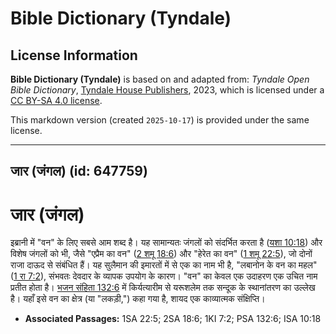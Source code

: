 # Bible Dictionary (Tyndale)

## License Information

**Bible Dictionary (Tyndale)** is based on and adapted from: _Tyndale Open Bible Dictionary_, [Tyndale House Publishers](https://tyndaleopenresources.com/), 2023, which is licensed under a [CC BY-SA 4.0 license](https://creativecommons.org/licenses/by-sa/4.0/legalcode.en).

This markdown version (created `2025-10-17`) is provided under the same license.



--------------------------------

## जार (जंगल) (id: 647759)

जार (जंगल)
==========

इब्रानी में "वन" के लिए सबसे आम शब्द है। यह सामान्यतः जंगलों को संदर्भित करता है ([यशा 10:18](https://ref.ly/Isa10:18)) और विशेष जंगलों को भी, जैसे "एप्रैम का वन" ([2 शमू 18:6](https://ref.ly/2Sam18:6)) और "हेरेत का वन" ([1 शमू 22:5](https://ref.ly/1Sam22:5)), जो दोनों राजा दाऊद से संबंधित हैं। यह सुलैमान की इमारतों में से एक का नाम भी है, "लबानोन के वन का महल" ([1 रा 7:2](https://ref.ly/1Kgs7:2)), संभवतः देवदार के व्यापक उपयोग के कारण। "वन" का केवल एक उदाहरण एक उचित नाम प्रतीत होता है। [भजन संहिता 132:6](https://ref.ly/Ps132:6) में किर्यत्यारीम से यरूशलेम तक सन्दूक के स्थानांतरण का उल्लेख है। यहाँ इसे वन का क्षेत्र (या "लकड़ी,") कहा गया है, शायद एक काव्यात्मक संक्षिप्ति।

* **Associated Passages:** 1SA 22:5; 2SA 18:6; 1KI 7:2; PSA 132:6; ISA 10:18

